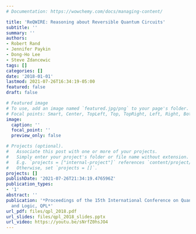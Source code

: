 ```yaml
---
# Documentation: https://wowchemy.com/docs/managing-content/

title: 'ReQWIRE: Reasoning about Reversible Quantum Circuits'
subtitle: ''
summary: ''
authors:
- Robert Rand
- Jennifer Paykin
- Dong-Ho Lee
- Steve Zdancewic
tags: []
categories: []
date: '2018-01-01'
lastmod: 2021-07-26T16:34:19-05:00
featured: false
draft: false

# Featured image
# To use, add an image named `featured.jpg/png` to your page's folder.
# Focal points: Smart, Center, TopLeft, Top, TopRight, Left, Right, BottomLeft, Bottom, BottomRight.
image:
  caption: ''
  focal_point: ''
  preview_only: false

# Projects (optional).
#   Associate this post with one or more of your projects.
#   Simply enter your project's folder or file name without extension.
#   E.g. `projects = ["internal-project"]` references `content/project/deep-learning/index.md`.
#   Otherwise, set `projects = []`.
projects: []
publishDate: '2021-07-26T21:34:19.476596Z'
publication_types:
- '1'
abstract: ''
publication: '*Proceedings of the 15th International Conference on Quantum Physics
  and Logic, QPL*'
url_pdf: files/qpl_2018.pdf
url_slides: files/qpl_2018_slides.pptx
url_video: https://youtu.be/sNrfZ0hsJO4
---
```

